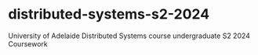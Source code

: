 # distributed-systems-s2-2024
University of Adelaide Distributed Systems course undergraduate S2 2024 Coursework

